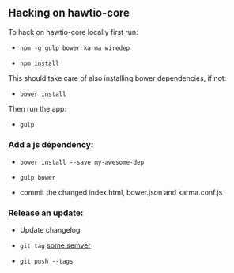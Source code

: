 ## Hacking on hawtio-core

To hack on hawtio-core locally first run:

* `npm -g gulp bower karma wiredep`

* `npm install`

This should take care of also installing bower dependencies, if not:

* `bower install`

Then run the app:

* `gulp`


### Add a js dependency:

* `bower install --save my-awesome-dep`

* `gulp bower`

* commit the changed index.html, bower.json and karma.conf.js


### Release an update:

* Update changelog

* `git tag` [some semver](http://semver.org/)

* `git push --tags`


